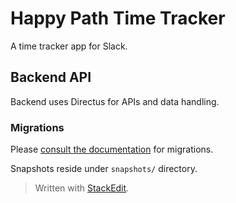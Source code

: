 # Happy Path Time Tracker

A time tracker app for Slack.

## Backend API

Backend uses Directus for APIs and data handling.

### Migrations 

Please [consult the documentation](https://docs.directus.io/self-hosted/cli.html#migrate-schema-to-a-different-environment) for migrations.

Snapshots reside under `snapshots/` directory.

> Written with [StackEdit](https://stackedit.io/).